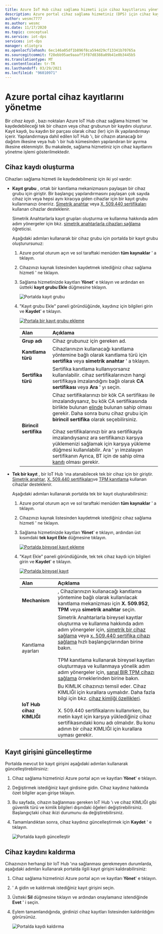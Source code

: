```yaml
---
title: Azure IoT Hub cihaz sağlama hizmeti için cihaz kayıtlarını yönetme Azure portal
description: Azure portal cihaz sağlama hizmetiniz (DPS) için cihaz kayıtlarını yönetme
author: wesmc7777
ms.author: wesmc
ms.date: 11/17/2020
ms.topic: conceptual
ms.service: iot-dps
services: iot-dps
manager: eliotgra
ms.openlocfilehash: 6ec146a05df1b896f8ca594d29cf13341b70765a
ms.sourcegitcommit: f28ebb95ae9aaaff3f87d8388a09b41e0b3445b5
ms.translationtype: MT
ms.contentlocale: tr-TR
ms.lasthandoff: 03/29/2021
ms.locfileid: "96010971"
---
```

# <a name="how-to-manage-device-enrollments-with-azure-portal"></a>Azure portal cihaz kayıtlarını yönetme

Bir *cihaz kaydı* , bazı noktaları Azure IoT Hub cihaz sağlama hizmeti 'ne kaydedebileceği tek bir cihazın veya cihaz grubunun bir kaydını oluşturur. Kayıt kaydı, bu kaydın bir parçası olarak cihaz (ler) için ilk yapılandırmayı içerir. Yapılandırmaya dahil edilen IoT Hub 'ı, bir cihazın atanacağı bir dağıtım ilkesine veya hub 'ı bir hub kümesinden yapılandıran bir ayırma ilkesine eklenmiştir. Bu makalede, sağlama hizmetiniz için cihaz kayıtlarını yönetme işlemi gösterilmektedir.


## <a name="create-a-device-enrollment"></a>Cihaz kaydı oluşturma

Cihazları sağlama hizmeti ile kaydedebilmeniz için iki yol vardır:

* **Kayıt grubu** , ortak bir kanıtlama mekanizmasını paylaşan bir cihaz grubu için giriştir. Bir başlangıç yapılandırmasını paylaşan çok sayıda cihaz için veya hepsi aynı kiracıya giden cihazlar için bir kayıt grubu kullanmanızı öneririz. [Simetrik anahtar](concepts-symmetric-key-attestation.md) veya [X. 509.440 sertifikaları](concepts-x509-attestation.md) kullanan cihazlar desteklenir. 

    Simetrik Anahtarlarla kayıt grupları oluşturma ve kullanma hakkında adım adım yönergeler için bkz. [simetrik anahtarlarla cihazları sağlama](how-to-legacy-device-symm-key.md) öğreticisi.

    Aşağıdaki adımları kullanarak bir cihaz grubu için portalda bir kayıt grubu oluşturursunuz:

    1. Azure portal oturum açın ve sol taraftaki menüden **tüm kaynaklar** ' a tıklayın.  
    1. Cihazınızı kaynak listesinden kaydetmek istediğiniz cihaz sağlama hizmeti ' ne tıklayın.  
    1. Sağlama hizmetinizde kayıtları **Yönet**' e tıklayın ve ardından en üstteki **kayıt grubu Ekle** düğmesine tıklayın.  
     
        ![Portalda kayıt grubu](./media/how-to-manage-enrollments/add-group-enrollment.png)
        
    1. "Kayıt grubu Ekle" paneli göründüğünde, kaydınız için bilgileri girin ve **Kaydet**' e tıklayın.  
     
        [![Portala bir kayıt grubu ekleme](./media/how-to-manage-enrollments/group-enrollment.png)](./media/how-to-manage-enrollments/group-enrollment.png#lightbox)
        
        | Alan | Açıklama |
        | :--- | :--- |
        | **Grup adı** | Cihaz grubunuz için gereken ad. |
        | **Kanıtlama türü** | Cihazlarınızın kullanacağı kanıtlama yöntemine bağlı olarak kanıtlama türü için **sertifika** veya **simetrik anahtar** ' a tıklayın. |
        | **Sertifika türü** | Sertifika kanıtlama kullanıyorsanız kullanılabilir. cihaz sertifikalarınızın hangi sertifikaya imzalandığını bağlı olarak **CA sertifikası** veya **Ara** ' yı seçin. |
        | **Birincil sertifika** | Cihaz sertifikalarınızı bir kök CA sertifikası ile imzalandıysanız, bu kök CA sertifikasında birlikte bulunan [elinde](how-to-verify-certificates.md) bulunan sahip olması gerekir. Daha sonra bunu cihaz grubu için **birincil sertifika** olarak seçebilirsiniz.<br><br>Cihaz sertifikalarınızı bir ara sertifikayla imzalandıysanız ara sertifikanızı karşıya yüklemenizi sağlamak için karşıya yükleme düğmesi kullanılabilir. Ara ' yı imzalayan sertifikanın Ayrıca, BT için de sahip olma [kanıtı](how-to-verify-certificates.md) olması gerekir. |

        
    

* **Tek bir kayıt** , bir IoT Hub 'ına atanabilecek tek bir cihaz için bir giriştir. [Simetrik anahtar](concepts-symmetric-key-attestation.md), [X. 509.440 sertifikaları](concepts-x509-attestation.md)ve [TPM kanıtlama](concepts-tpm-attestation.md) kullanan cihazlar desteklenir. 

    Aşağıdaki adımları kullanarak portalda tek bir kayıt oluşturabilirsiniz:

    1. Azure portal oturum açın ve sol taraftaki menüden **tüm kaynaklar** ' a tıklayın.
    1. Cihazınızı kaynak listesinden kaydetmek istediğiniz cihaz sağlama hizmeti ' ne tıklayın.
    1. Sağlama hizmetinizde kayıtları **Yönet**' e tıklayın, ardından üst kısımdaki **tek kayıt Ekle** düğmesine tıklayın.   

       [![Portalda bireysel kayıt ekleme](./media/how-to-manage-enrollments/add-individual-enrollment.png)](./media/how-to-manage-enrollments/add-individual-enrollment.png#lightbox)

    1. "Kayıt Ekle" paneli göründüğünde, tek tek cihaz kaydı için bilgileri girin ve **Kaydet**' e tıklayın. 
     
        [![Portalda bireysel kayıt](./media/how-to-manage-enrollments/individual-enrollment.png)](./media/how-to-manage-enrollments/individual-enrollment.png#lightbox)
    
        | Alan | Açıklama |
        | :--- | :--- |
        | **Mechanism** | , Cihazlarınızın kullanacağı kanıtlama yöntemine bağlı olarak kullanılacak kanıtlama mekanizması için **X. 509.952**, **TPM** veya **simetrik anahtar** seçin. |
        | Kanıtlama ayarları | Simetrik Anahtarlarla bireysel kayıtlar oluşturma ve kullanma hakkında adım adım yönergeler için, [simetrik bir cihaz sağlama](quick-create-simulated-device-symmetric-key-java.md#create-a-device-enrollment) veya [x. 509.440 sertifika cihazı sağlama](quick-create-simulated-device-x509-java.md#create-a-self-signed-x509-device-certificate-and-individual-enrollment-entry) hızlı başlangıçlarından birine bakın.<br><br>TPM kanıtlama kullanarak bireysel kayıtları oluşturmaya ve kullanmaya yönelik adım adım yönergeler için, [sanal BIR TPM cihazı sağlama](quick-create-simulated-device-tpm-java.md#create-a-device-enrollment-entry) örneklerinden birine bakın.|
        | **IoT Hub cihaz KIMLIĞI** |  Bu KIMLIK cihazınızı temsil eder. Cihaz KIMLIĞI için kurallara uymalıdır. Daha fazla bilgi için bkz. [cihaz kimliği özellikleri](../iot-hub/iot-hub-devguide-identity-registry.md#device-identity-properties).<br><br>X. 509.440 sertifikalarını kullanırken, bu metin kayıt için karşıya yüklediğiniz cihaz sertifikasındaki konu adı olmalıdır. Bu konu adının bir cihaz KIMLIĞI için kurallara uyması gerekir.|
            


## <a name="update-an-enrollment-entry"></a>Kayıt girişini güncelleştirme
Portalda mevcut bir kayıt girişini aşağıdaki adımları kullanarak güncelleştirebilirsiniz:

1. Cihaz sağlama hizmetinizi Azure portal açın ve kayıtları **Yönet**' e tıklayın. 
1. Değiştirmek istediğiniz kayıt girdisine gidin. Cihaz kaydınız hakkında özet bilgiler açan girişe tıklayın. 
1. Bu sayfada, cihazın bağlanması gereken IoT Hub 'ı ve cihaz KIMLIĞI gibi güvenlik türü ve kimlik bilgileri dışındaki öğeleri değiştirebilirsiniz. Başlangıçtaki cihaz ikizi durumunu da değiştirebilirsiniz. 
1. Tamamlandıktan sonra, cihaz kaydınız güncelleştirmek için **Kaydet** ' e tıklayın. 

    ![Portalda kaydı güncelleştir](./media/how-to-manage-enrollments/update-enrollment.png)

## <a name="remove-a-device-enrollment"></a>Cihaz kaydını kaldırma
Cihazınızın herhangi bir IoT Hub 'ına sağlanması gerekmeyen durumlarda, aşağıdaki adımları kullanarak portalda ilgili kayıt girişini kaldırabilirsiniz:

1. Cihaz sağlama hizmetinizi Azure portal açın ve kayıtları **Yönet**' e tıklayın. 
1. ' A gidin ve kaldırmak istediğiniz kayıt girişini seçin. 
1. Üstteki **Sil** düğmesine tıklayın ve ardından onaylamanız istendiğinde **Evet** ' i seçin. 
1. Eylem tamamlandığında, girdinizi cihaz kayıtları listesinden kaldırıldığını görürsünüz. 
 
    ![Portalda kaydı kaldırma](./media/how-to-manage-enrollments/remove-enrollment.png)